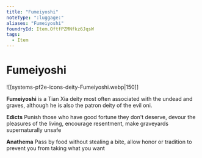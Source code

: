 ```yaml
---
title: "Fumeiyoshi"
noteType: ":luggage:"
aliases: "Fumeiyoshi"
foundryId: Item.OftfPZMNfkz6JqsW
tags:
  - Item
---
```


# Fumeiyoshi
![[systems-pf2e-icons-deity-Fumeiyoshi.webp|150]]

**Fumeiyoshi** is a Tian Xia deity most often associated with the undead and graves, although he is also the patron deity of the evil oni.

**Edicts** Punish those who have good fortune they don't deserve, devour the pleasures of the living, encourage resentment, make graveyards supernaturally unsafe

**Anathema** Pass by food without stealing a bite, allow honor or tradition to prevent you from taking what you want
